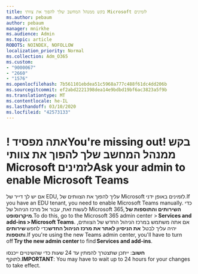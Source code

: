 ```yaml
---
title: בקש ממנהל המחשב שלך להפוך את צוותי Microsoft לזמינים
ms.author: pebaum
author: pebaum
manager: mnirkhe
ms.audience: Admin
ms.topic: article
ROBOTS: NOINDEX, NOFOLLOW
localization_priority: Normal
ms.collection: Adm_O365
ms.custom:
- "9000067"
- "2660"
- "1576"
ms.openlocfilehash: 7b561101ebdea51c5968a777c488f61dc4dd206b
ms.sourcegitcommit: ef2abd2221398dea14e9bdbd19bf6ac3823a5f9b
ms.translationtype: MT
ms.contentlocale: he-IL
ms.lasthandoff: 03/10/2020
ms.locfileid: "42573133"
---
```

# <a name="youre-missing-out-ask-your-admin-to-enable-microsoft-teams"></a><span data-ttu-id="a171e-102">! אתה מפסיד</span><span class="sxs-lookup"><span data-stu-id="a171e-102">You're missing out!</span></span> <span data-ttu-id="a171e-103">בקש ממנהל המחשב שלך להפוך את צוותי Microsoft לזמינים</span><span class="sxs-lookup"><span data-stu-id="a171e-103">Ask your admin to enable Microsoft Teams</span></span>

<span data-ttu-id="a171e-104">אם יש לך דייר של EDU, עליך להפוך את הצוותים של Microsoft לזמינים באופן ידני.</span><span class="sxs-lookup"><span data-stu-id="a171e-104">If you have an EDU tenant, you need to enable Microsoft Teams manually.</span></span> <span data-ttu-id="a171e-105">כדי לעשות זאת, עבור אל מרכז הניהול של Microsoft 365, **השירותים והתוספות של מיקרוסופט**.</span><span class="sxs-lookup"><span data-stu-id="a171e-105">To do this, go to the Microsoft 365 admin center > **Services and add-ins > Microsoft Teams**.</span></span> <span data-ttu-id="a171e-106">אם אתה משתמש במרכז הניהול החדש של הצוותים, יהיה עליך לבטל  **את הניסיון לאתר את מרכז הניהול החדש**כדי לחפש **שירותים ותוספות**.</span><span class="sxs-lookup"><span data-stu-id="a171e-106">If you're using the new Teams admin center, you'll have to turn off **Try the new admin center** to find **Services and add-ins**.</span></span> 

<span data-ttu-id="a171e-107">**חשוב**: ייתכן שתצטרך להמתין עד 24 שעות כדי שהשינויים ייכנסו לתוקף.</span><span class="sxs-lookup"><span data-stu-id="a171e-107">**IMPORTANT**: You may have to wait up to 24 hours for your changes to take effect.</span></span>